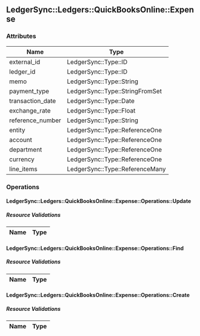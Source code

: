 ## LedgerSync::Ledgers::QuickBooksOnline::Expense

### Attributes

| Name | Type |
| ---- | ---- |
| external_id | LedgerSync::Type::ID |
| ledger_id | LedgerSync::Type::ID |
| memo | LedgerSync::Type::String |
| payment_type | LedgerSync::Type::StringFromSet |
| transaction_date | LedgerSync::Type::Date |
| exchange_rate | LedgerSync::Type::Float |
| reference_number | LedgerSync::Type::String |
| entity | LedgerSync::Type::ReferenceOne |
| account | LedgerSync::Type::ReferenceOne |
| department | LedgerSync::Type::ReferenceOne |
| currency | LedgerSync::Type::ReferenceOne |
| line_items | LedgerSync::Type::ReferenceMany |


### Operations

#### LedgerSync::Ledgers::QuickBooksOnline::Expense::Operations::Update

##### Resource Validations

| Name | Type |
| ---- | ---- |
#### LedgerSync::Ledgers::QuickBooksOnline::Expense::Operations::Find

##### Resource Validations

| Name | Type |
| ---- | ---- |
#### LedgerSync::Ledgers::QuickBooksOnline::Expense::Operations::Create

##### Resource Validations

| Name | Type |
| ---- | ---- |
